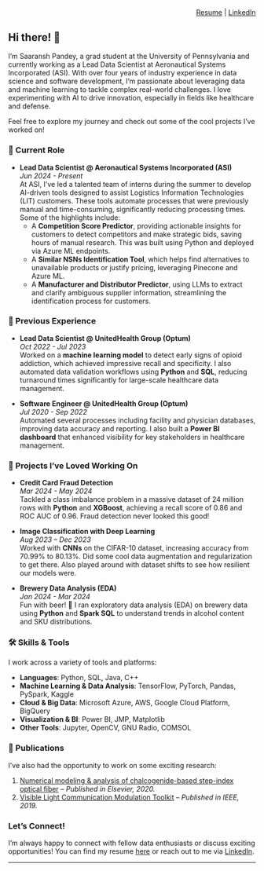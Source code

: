 ## </saaranshpandey> 
<p align="right">
  <a href="https://drive.google.com/file/d/1ySuNVXxmSRPV_f1RLnU9v9ifHYwQU1IX/view?usp=drive_link">Resume</a> |
  <a href="https://www.linkedin.com/in/saaransh-pandey">LinkedIn</a>
</p>

## Hi there! 👋

I’m Saaransh Pandey, a grad student at the University of Pennsylvania and currently working as a Lead Data Scientist at Aeronautical Systems Incorporated (ASI). With over four years of industry experience in data science and software development, I’m passionate about leveraging data and machine learning to tackle complex real-world challenges. I love experimenting with AI to drive innovation, especially in fields like healthcare and defense.

Feel free to explore my journey and check out some of the cool projects I’ve worked on!

### 🚀 Current Role

- **Lead Data Scientist @ Aeronautical Systems Incorporated (ASI)**  
  _Jun 2024 - Present_  
  At ASI, I’ve led a talented team of interns during the summer to develop AI-driven tools designed to assist Logistics Information Technologies (LIT) customers. These tools automate processes that were previously manual and time-consuming, significantly reducing processing times. Some of the highlights include:
  - A **Competition Score Predictor**, providing actionable insights for customers to detect competitors and make strategic bids, saving hours of manual research. This was built using Python and deployed via Azure ML endpoints.
  - A **Similar NSNs Identification Tool**, which helps find alternatives to unavailable products or justify pricing, leveraging Pinecone and Azure ML.
  - A **Manufacturer and Distributor Predictor**, using LLMs to extract and clarify ambiguous supplier information, streamlining the identification process for customers.

### 💼 Previous Experience

- **Lead Data Scientist @ UnitedHealth Group (Optum)**  
  _Oct 2022 - Jul 2023_  
  Worked on a **machine learning model** to detect early signs of opioid addiction, which achieved impressive recall and specificity. I also automated data validation workflows using **Python** and **SQL**, reducing turnaround times significantly for large-scale healthcare data management.

- **Software Engineer @ UnitedHealth Group (Optum)**  
  _Jul 2020 - Sep 2022_  
  Automated several processes including facility and physician databases, improving data accuracy and reporting. I also built a **Power BI dashboard** that enhanced visibility for key stakeholders in healthcare management.

### 🧠 Projects I’ve Loved Working On

- **Credit Card Fraud Detection**  
  _Mar 2024 - May 2024_  
  Tackled a class imbalance problem in a massive dataset of 24 million rows with **Python** and **XGBoost**, achieving a recall score of 0.86 and ROC AUC of 0.96. Fraud detection never looked this good!

- **Image Classification with Deep Learning**  
  _Aug 2023 – Dec 2023_  
  Worked with **CNNs** on the CIFAR-10 dataset, increasing accuracy from 70.99% to 80.13%. Did some cool data augmentation and regularization to get there. Also played around with dataset shifts to see how resilient our models were.

- **Brewery Data Analysis (EDA)**  
  _Jan 2024 - Mar 2024_  
  Fun with beer! 🍻 I ran exploratory data analysis (EDA) on brewery data using **Python** and **Spark SQL** to understand trends in alcohol content and SKU distributions.

### 🛠 Skills & Tools

I work across a variety of tools and platforms:

- **Languages**: Python, SQL, Java, C++
- **Machine Learning & Data Analysis**: TensorFlow, PyTorch, Pandas, PySpark, Kaggle
- **Cloud & Big Data**: Microsoft Azure, AWS, Google Cloud Platform, BigQuery
- **Visualization & BI**: Power BI, JMP, Matplotlib
- **Other Tools**: Jupyter, OpenCV, GNU Radio, COMSOL

### 🌟 Publications

I’ve also had the opportunity to work on some exciting research:

1. [Numerical modeling & analysis of chalcogenide-based step-index optical fiber](https://www.sciencedirect.com/science/article/abs/pii/S2214785320302108) – *Published in Elsevier, 2020.*
2. [Visible Light Communication Modulation Toolkit](https://ieeexplore.ieee.org/abstract/document/9118103) – *Published in IEEE, 2019.*

### Let’s Connect!

I’m always happy to connect with fellow data enthusiasts or discuss exciting opportunities! You can find my resume [here](https://drive.google.com/file/d/1ySuNVXxmSRPV_f1RLnU9v9ifHYwQU1IX/view?usp=drive_link) or reach out to me via [LinkedIn](https://www.linkedin.com/in/saaransh-pandey).

---
